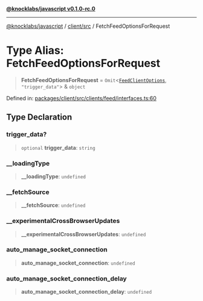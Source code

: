 [**@knocklabs/javascript v0.1.0-rc.0**](../../../README.md)

***

[@knocklabs/javascript](../../../modules.md) / [client/src](../README.md) / FetchFeedOptionsForRequest

# Type Alias: FetchFeedOptionsForRequest

> **FetchFeedOptionsForRequest** = `Omit`\<[`FeedClientOptions`](../interfaces/FeedClientOptions.md), `"trigger_data"`\> & `object`

Defined in: [packages/client/src/clients/feed/interfaces.ts:60](https://github.com/knocklabs/javascript/blob/main/packages/client/src/clients/feed/interfaces.ts#L60)

## Type Declaration

### trigger\_data?

> `optional` **trigger\_data**: `string`

### \_\_loadingType

> **\_\_loadingType**: `undefined`

### \_\_fetchSource

> **\_\_fetchSource**: `undefined`

### \_\_experimentalCrossBrowserUpdates

> **\_\_experimentalCrossBrowserUpdates**: `undefined`

### auto\_manage\_socket\_connection

> **auto\_manage\_socket\_connection**: `undefined`

### auto\_manage\_socket\_connection\_delay

> **auto\_manage\_socket\_connection\_delay**: `undefined`
